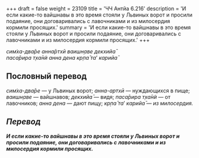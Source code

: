 +++
draft = false
weight = 23109
title = 'ЧЧ Антйа 6.216'
description = 'И если какие-то вайшнавы в это время стояли у Львиных ворот и просили подаяние, они договаривались с лавочниками и из милосердия кормили просящих.'
summary = 'И если какие-то вайшнавы в это время стояли у Львиных ворот и просили подаяние, они договаривались с лавочниками и из милосердия кормили просящих.'
+++

_сим̇ха-два̄ре анна̄ртхӣ ваишн̣аве декхийа̄  
паса̄рира т̣ха̄н̃и анна дена кр̣па̄ та_’ _карийа̄_

## Пословный перевод

_сим̇ха_\-_два̄ре_ — у Львиных ворот; _анна_\-_артхӣ_ — нуждающихся в пище; _ваишн̣аве_ — вайшнавов; _декхийа̄_ — видя; _паса̄рира_ _т̣ха̄н̃и_ — от лавочников; _анна_ _дена_ — дают пищу; _кр̣па̄_ _та</em>’_ _<em>карийа̄_ — из милосердия.

## Перевод

**И если какие-то вайшнавы в это время стояли у Львиных ворот и просили подаяние, они договаривались с лавочниками и из милосердия кормили просящих.**
